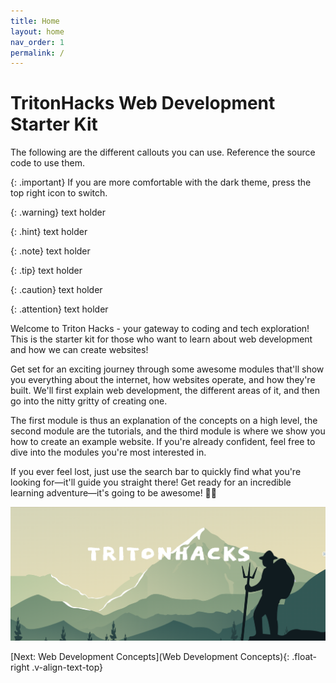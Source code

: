 ```yaml
---
title: Home
layout: home
nav_order: 1
permalink: /
---
```


# TritonHacks Web Development <br> Starter Kit
The following are the different callouts you can use. Reference the source code to use them.

{: .important}
If you are more comfortable with the dark theme, press the top right icon to switch. 

{: .warning}
text holder

{: .hint}
text holder

{: .note}
text holder

{: .tip}
text holder

{: .caution}
text holder

{: .attention}
text holder

Welcome to Triton Hacks - your gateway to coding and tech exploration! This is the starter kit for those who want to learn about web development and how we can create websites!

Get set for an exciting journey through some awesome modules that'll show you everything about the internet, how websites operate, and how they're built. We'll first explain web development, the different areas of it, and then go into the nitty gritty of creating one. 

The first module is thus an explanation of the concepts on a high level, the second module are the tutorials, and the third module is where we show you how to create an example website. If you're already confident, feel free to dive into the modules you're most interested in. 

If you ever feel lost, just use the search bar to quickly find what you're looking for—it'll guide you straight there! Get ready for an incredible learning adventure—it's going to be awesome! 🚀✨

![TritonHacks Image](source/assets/images/tritonhacks.png)

[Next: Web Development Concepts](Web Development Concepts){: .float-right .v-align-text-top}

